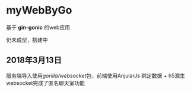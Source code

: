 # myWebByGo

基于 **gin-gonic** 的web应用

仍未成型，搭建中

## 2018年3月13日 
服务端导入使用*gorilla/websocket*包，前端使用AnjularJs 绑定数据 + h5源生websocket完成了匿名聊天室功能
